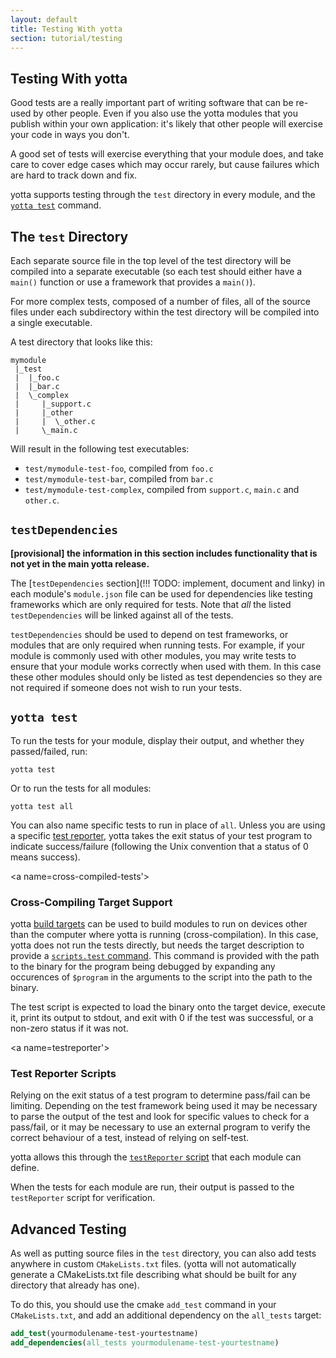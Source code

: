 ```yaml
---
layout: default
title: Testing With yotta
section: tutorial/testing
---
```


## Testing With yotta

Good tests are a really important part of writing software that can be re-used
by other people. Even if you also use the yotta modules that you publish within
your own application: it's likely that other people will exercise your code in
ways you don't.

A good set of tests will exercise everything that your module does, and take
care to cover edge cases which may occur rarely, but cause failures which are
hard to track down and fix.

yotta supports testing through the `test` directory in every module, and the
[`yotta test`](/reference/commands.html#yotta-test) command.


## The `test` Directory

Each separate source file in the top level of the test directory will be
compiled into a separate executable (so each test should either have a `main()`
function or use a framework that provides a `main()`).

For more complex tests, composed of a number of files, all of the source files
under each subdirectory within the test directory will be compiled into a
single executable.

A test directory that looks like this:

```
mymodule
 |_test
 |  |_foo.c
 |  |_bar.c
 |  \_complex
 |     |_support.c
 |     |_other
 |     |  \_other.c
 |     \_main.c
```

Will result in the following test executables:

 * `test/mymodule-test-foo`, compiled from `foo.c`
 * `test/mymodule-test-bar`, compiled from `bar.c`
 * `test/mymodule-test-complex`, compiled from `support.c`, `main.c` and `other.c`.


## `testDependencies`
**[provisional] the information in this section includes functionality that
is not yet in the main yotta release.**

The [`testDependencies` section](!!! TODO: implement, document and linky) in
each module's `module.json` file can be used for dependencies like testing
frameworks which are only required for tests. Note that *all* the listed
`testDependencies` will be linked against all of the tests.

`testDependencies` should be used to depend on test frameworks, or modules that
are only required when running tests. For example, if your module is commonly
used with other modules, you may write tests to ensure that your module works
correctly when used with them. In this case these other modules should only be
listed as test dependencies so they are not required if someone does not wish
to run your tests.

## `yotta test`

To run the tests for your module, display their output, and whether they
passed/failed, run:

```
yotta test
```

Or to run the tests for all modules:

```
yotta test all
```

You can also name specific tests to run in place of `all`. Unless you are using
a specific [test reporter](#testreporter), yotta takes the exit status of your
test program to indicate success/failure (following the Unix convention that a
status of 0 means success).

<a name=cross-compiled-tests'></a>
### Cross-Compiling Target Support

yotta [build targets](/tutorial/targets.html) can be used to build modules to
run on devices other than the computer where yotta is running
(cross-compilation). In this case, yotta does not run the tests directly, but
needs the target description to provide a [`scripts.test`
command](/reference/target.html#scripts). This command is provided with the
path to the binary for the program being debugged by expanding any occurences
of `$program` in the arguments to the script into the path to the binary.

The test script is expected to load the binary onto the target device, execute
it, print its output to stdout, and exit with 0 if the test was successful, or
a non-zero status if it was not.

<a name=testreporter'></a>
### Test Reporter Scripts

Relying on the exit status of a test program to determine pass/fail can be
limiting. Depending on the test framework being used it may be necessary to
parse the output of the test and look for specific values to check for a
pass/fail, or it may be necessary to use an external program to verify the
correct behaviour of a test, instead of relying on self-test.

yotta allows this through the [`testReporter`
script](/reference/module.html#scripts) that each module can define.

When the tests for each module are run, their output is passed to the
`testReporter` script for verification.


<a name='advanced'></a>
## Advanced Testing

As well as putting source files in the `test` directory, you can also add tests
anywhere in custom `CMakeLists.txt` files. (yotta will not automatically
generate a CMakeLists.txt file describing what should be built for any
directory that already has one).

To do this, you should use the cmake `add_test` command in your
`CMakeLists.txt`, and add an additional dependency on the `all_tests` target:

```CMake
add_test(yourmodulename-test-yourtestname)
add_dependencies(all_tests yourmodulename-test-yourtestname)
```

